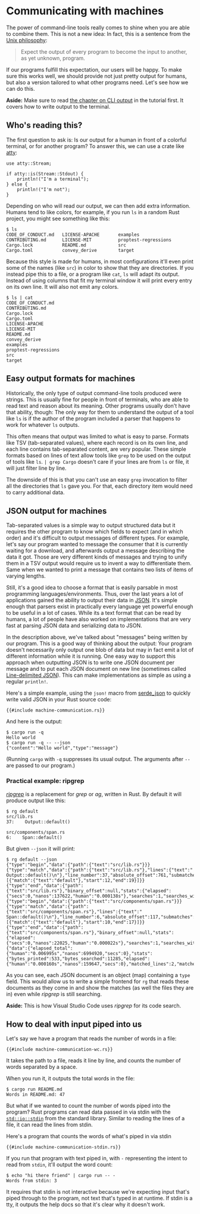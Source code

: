 # Communicating with machines

The power of command-line tools really comes to shine
when you are able to combine them.
This is not a new idea:
In fact, this is a sentence from the [Unix philosophy]:

> Expect the output of every program to become the input to another, as yet unknown, program.

[Unix philosophy]: https://en.wikipedia.org/wiki/Unix_philosophy

If our programs fulfill this expectation,
our users will be happy.
To make sure this works well,
we should provide not just pretty output for humans,
but also a version tailored to what other programs need.
Let's see how we can do this.

<aside>

**Aside:**
Make sure to read [the chapter on CLI output][output]
in the tutorial first.
It covers how to write output to the terminal.

[output]: ../tutorial/output.html

</aside>

## Who's reading this?

The first question to ask is:
Is our output for a human in front of a colorful terminal,
or for another program?
To answer this,
we can use a crate like [atty]:

[atty]: https://crates.io/crates/atty

```rust,ignore
use atty::Stream;

if atty::is(Stream::Stdout) {
    println!("I'm a terminal");
} else {
    println!("I'm not");
}
```

Depending on who will read our output,
we can then add extra information.
Humans tend to like colors,
for example,
if you run `ls` in a random Rust project,
you might see something like this:

```console
$ ls
CODE_OF_CONDUCT.md   LICENSE-APACHE       examples
CONTRIBUTING.md      LICENSE-MIT          proptest-regressions
Cargo.lock           README.md            src
Cargo.toml           convey_derive        target
```

Because this style is made for humans,
in most configurations
it'll even print some of the names (like `src`) in color
to show that they are directories.
If you instead pipe this to a file,
or a program like `cat`,
`ls` will adapt its output.
Instead of using columns that fit my terminal window
it will print every entry on its own line.
It will also not emit any colors.

```console
$ ls | cat
CODE_OF_CONDUCT.md
CONTRIBUTING.md
Cargo.lock
Cargo.toml
LICENSE-APACHE
LICENSE-MIT
README.md
convey_derive
examples
proptest-regressions
src
target
```

## Easy output formats for machines

Historically,
the only type of output command-line tools produced were strings.
This is usually fine for people in front of terminals,
who are able to read text
and reason about its meaning.
Other programs usually don't have that ability, though:
The only way for them to understand the output of a tool
like `ls`
is if the author of the program included a parser
that happens to work for whatever `ls` outputs.

This often means
that output was limited to what is easy to parse.
Formats like TSV (tab-separated values),
where each record is on its own line,
and each line contains tab-separated content,
are very popular.
These simple formats based on lines of text
allow tools like `grep`
to be used on the output of tools like `ls`.
`| grep Cargo` doesn't care if your lines are from `ls` or file,
it will just filter line by line.

The downside of this is that you can't use
an easy `grep` invocation to filter all the directories that `ls` gave you.
For that, each directory item would need to carry additional data.

## JSON output for machines

Tab-separated values is a simple way
to output structured data
but it requires the other program to know which fields to expect
(and in which order)
and it's difficult to output messages of different types.
For example,
let's say our program wanted to message the consumer
that it is currently waiting for a download,
and afterwards output a message describing the data it got.
Those are very different kinds of messages
and trying to unify them in a TSV output
would require us to invent a way to differentiate them.
Same when we wanted to print a message that contains two lists
of items of varying lengths.

Still,
it's a good idea to choose a format that is easily parsable
in most programming languages/environments.
Thus,
over the last years a lot of applications gained the ability
to output their data in [JSON].
It's simple enough that parsers exist in practically every language
yet powerful enough to be useful in a lot of cases.
While its a text format that can be read by humans,
a lot of people have also worked on implementations that are very fast at
parsing JSON data and serializing data to JSON.

[JSON]: https://www.json.org/

In the description above,
we've talked about "messages" being written by our program.
This is a good way of thinking about the output:
Your program doesn't necessarily only output one blob of data
but may in fact emit a lot of different information
while it is running.
One easy way to support this approach when outputting JSON
is to write one JSON document per message
and to put each JSON document on new line
(sometimes called [Line-delimited JSON][jsonlines]).
This can make implementations as simple as using a regular `println!`.

[jsonlines]: https://en.wikipedia.org/wiki/JSON_streaming#Line-delimited_JSON

Here's a simple example,
using the `json!` macro from [serde_json]
to quickly write valid JSON in your Rust source code:

[serde_json]: https://crates.io/crates/serde_json

```rust,ignore
{{#include machine-communication.rs}}
```

And here is the output:

```console
$ cargo run -q
Hello world
$ cargo run -q -- --json
{"content":"Hello world","type":"message"}
```

(Running `cargo` with `-q` suppresses its usual output.
The arguments after `--` are passed to our program.)

### Practical example: ripgrep

_[ripgrep]_ is a replacement for _grep_ or _ag_, written in Rust.
By default it will produce output like this:

[ripgrep]: https://github.com/BurntSushi/ripgrep

```console
$ rg default
src/lib.rs
37:    Output::default()

src/components/span.rs
6:    Span::default()
```

But given `--json` it will print:

```console
$ rg default --json
{"type":"begin","data":{"path":{"text":"src/lib.rs"}}}
{"type":"match","data":{"path":{"text":"src/lib.rs"},"lines":{"text":"    Output::default()\n"},"line_number":37,"absolute_offset":761,"submatches":[{"match":{"text":"default"},"start":12,"end":19}]}}
{"type":"end","data":{"path":{"text":"src/lib.rs"},"binary_offset":null,"stats":{"elapsed":{"secs":0,"nanos":137622,"human":"0.000138s"},"searches":1,"searches_with_match":1,"bytes_searched":6064,"bytes_printed":256,"matched_lines":1,"matches":1}}}
{"type":"begin","data":{"path":{"text":"src/components/span.rs"}}}
{"type":"match","data":{"path":{"text":"src/components/span.rs"},"lines":{"text":"    Span::default()\n"},"line_number":6,"absolute_offset":117,"submatches":[{"match":{"text":"default"},"start":10,"end":17}]}}
{"type":"end","data":{"path":{"text":"src/components/span.rs"},"binary_offset":null,"stats":{"elapsed":{"secs":0,"nanos":22025,"human":"0.000022s"},"searches":1,"searches_with_match":1,"bytes_searched":5221,"bytes_printed":277,"matched_lines":1,"matches":1}}}
{"data":{"elapsed_total":{"human":"0.006995s","nanos":6994920,"secs":0},"stats":{"bytes_printed":533,"bytes_searched":11285,"elapsed":{"human":"0.000160s","nanos":159647,"secs":0},"matched_lines":2,"matches":2,"searches":2,"searches_with_match":2}},"type":"summary"}
```

As you can see,
each JSON document is an object (map) containing a `type` field.
This would allow us to write a simple frontend for `rg`
that reads these documents as they come in and show the matches
(as well the files they are in)
even while _ripgrep_ is still searching.

<aside>

**Aside:**
This is how Visual Studio Code uses _ripgrep_ for its code search.

</aside>

## How to deal with input piped into us

Let's say we have a program that reads the number of words in a file:

``` rust,ignore
{{#include machine-communication-wc.rs}}
```

It takes the path to a file, reads it line by line, and counts the number of
words separated by a space.

When you run it, it outputs the total words in the file:

``` console
$ cargo run README.md
Words in README.md: 47
```

But what if we wanted to count the number of words piped into the program?
Rust programs can read data passed in via stdin with the
[`std::io::stdin`](https://doc.rust-lang.org/std/io/fn.stdin.html) from the
standard library. Similar to reading the lines of a file, it can read the lines
from stdin.

Here's a program that counts the words of what's piped in via stdin

``` rust,ignore
{{#include machine-communication-stdin.rs}}
```

If you run that program with text piped in, with `-` representing the intent to
read from `stdin`, it'll output the word count:

``` console
$ echo "hi there friend" | cargo run -- -
Words from stdin: 3
```

It requires that stdin is not interactive because we're expecting input that's
piped through to the program, not text that's typed in at runtime. If stdin is
a tty, it outputs the help docs so that it's clear why it doesn't work.
